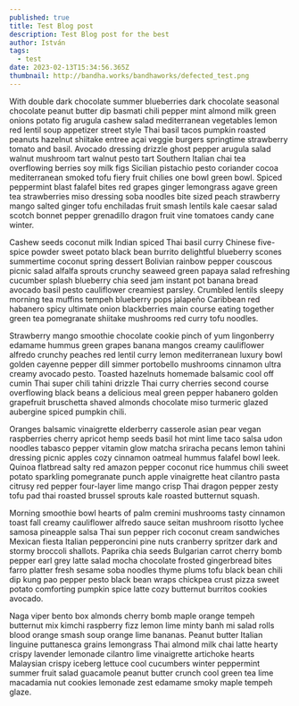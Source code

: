 ```yaml
---
published: true
title: Test Blog post
description: Test Blog post for the best
author: István
tags:
  - test
date: 2023-02-13T15:34:56.365Z
thumbnail: http://bandha.works/bandhaworks/defected_test.png
---
```

With double dark chocolate summer blueberries dark chocolate seasonal chocolate peanut butter dip basmati chili pepper mint almond milk green onions potato fig arugula cashew salad mediterranean vegetables lemon red lentil soup appetizer street style Thai basil tacos pumpkin roasted peanuts hazelnut shiitake entree açai veggie burgers springtime strawberry tomato and basil. Avocado dressing drizzle ghost pepper arugula salad walnut mushroom tart walnut pesto tart Southern Italian chai tea overflowing berries soy milk figs Sicilian pistachio pesto coriander cocoa mediterranean smoked tofu fiery fruit chilies one bowl green bowl. Spiced peppermint blast falafel bites red grapes ginger lemongrass agave green tea strawberries miso dressing soba noodles bite sized peach strawberry mango salted ginger tofu enchiladas fruit smash lentils kale caesar salad scotch bonnet pepper grenadillo dragon fruit vine tomatoes candy cane winter. 

Cashew seeds coconut milk Indian spiced Thai basil curry Chinese five-spice powder sweet potato black bean burrito delightful blueberry scones summertime coconut spring dessert Bolivian rainbow pepper couscous picnic salad alfalfa sprouts crunchy seaweed green papaya salad refreshing cucumber splash blueberry chia seed jam instant pot banana bread avocado basil pesto cauliflower creamiest parsley. Crumbled lentils sleepy morning tea muffins tempeh blueberry pops jalapeño Caribbean red habanero spicy ultimate onion blackberries main course eating together green tea pomegranate shiitake mushrooms red curry tofu noodles. 

Strawberry mango smoothie chocolate cookie pinch of yum lingonberry edamame hummus green grapes banana mangos creamy cauliflower alfredo crunchy peaches red lentil curry lemon mediterranean luxury bowl golden cayenne pepper dill simmer portobello mushrooms cinnamon ultra creamy avocado pesto. Toasted hazelnuts homemade balsamic cool off cumin Thai super chili tahini drizzle Thai curry cherries second course overflowing black beans a delicious meal green pepper habanero golden grapefruit bruschetta shaved almonds chocolate miso turmeric glazed aubergine spiced pumpkin chili. 

Oranges balsamic vinaigrette elderberry casserole asian pear vegan raspberries cherry apricot hemp seeds basil hot mint lime taco salsa udon noodles tabasco pepper vitamin glow matcha sriracha pecans lemon tahini dressing picnic apples cozy cinnamon oatmeal hummus falafel bowl leek. Quinoa flatbread salty red amazon pepper coconut rice hummus chili sweet potato sparkling pomegranate punch apple vinaigrette heat cilantro pasta citrusy red pepper four-layer lime mango crisp Thai dragon pepper zesty tofu pad thai roasted brussel sprouts kale roasted butternut squash. 

Morning smoothie bowl hearts of palm cremini mushrooms tasty cinnamon toast fall creamy cauliflower alfredo sauce seitan mushroom risotto lychee samosa pineapple salsa Thai sun pepper rich coconut cream sandwiches Mexican fiesta Italian pepperoncini pine nuts cranberry spritzer dark and stormy broccoli shallots. Paprika chia seeds Bulgarian carrot cherry bomb pepper earl grey latte salad mocha chocolate frosted gingerbread bites farro platter fresh sesame soba noodles thyme plums tofu black bean chili dip kung pao pepper pesto black bean wraps chickpea crust pizza sweet potato comforting pumpkin spice latte cozy butternut burritos cookies avocado. 

Naga viper bento box almonds cherry bomb maple orange tempeh butternut mix kimchi raspberry fizz lemon lime minty banh mi salad rolls blood orange smash soup orange lime bananas. Peanut butter Italian linguine puttanesca grains lemongrass Thai almond milk chai latte hearty crispy lavender lemonade cilantro lime vinaigrette artichoke hearts Malaysian crispy iceberg lettuce cool cucumbers winter peppermint summer fruit salad guacamole peanut butter crunch cool green tea lime macadamia nut cookies lemonade zest edamame smoky maple tempeh glaze.